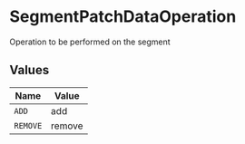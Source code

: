 # SegmentPatchDataOperation

Operation to be performed on the segment


## Values

| Name     | Value    |
| -------- | -------- |
| `ADD`    | add      |
| `REMOVE` | remove   |